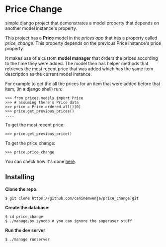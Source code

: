 Price Change
============

simple django project that demonstrates a model property
that depends on another model instance's property.

This project has a **Price** model in the *prices app*
that has a property called *price_change*. This property
depends on the previous Price instance's price property.

It makes use of a custom **model manager** that orders 
the prices according to the time they were added. The
model then has helper methods that retrieves the most
recent price that was added which has the same item
description as the current model instance.

For example to get the all the prices for an item that
were added before that item, (in a django shell) run:
```
>>> from prices.models import Price
>>> # assuming there's Price data
>>> price = Price.ordered.all()[0]
>>> price.get_previous_prices()
....
```

To get the most recent price:
```
>>> price.get_previous_price()
```

To get the price change:
```
>>> price.price_change
```

You can check how it's done [here](prices/models.py).

Installing
----------

**Clone the repo:**
```
$ git clone https://github.com/caninemwenja/price_change.git
```

**Create the database:**
```
$ cd price_change
$ ./manage.py syncdb # you can ignore the superuser stuff
```

**Run the dev server**
```
$ ./manage runserver
```
